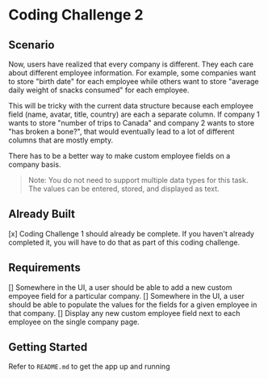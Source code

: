 # Coding Challenge 2
## Scenario
Now, users have realized that every company is different. They each care about different employee information. For example, some companies want to store "birth date" for each employee while others want to store "average daily weight of snacks consumed" for each employee.

This will be tricky with the current data structure because each employee field (name, avatar, title, country) are each a separate column. If company 1 wants to store "number of trips to Canada" and company 2 wants to store "has broken a bone?", that would eventually lead to a lot of different columns that are mostly empty.

There has to be a better way to make custom employee fields on a company basis.

> Note: You do not need to support multiple data types for this task. The values can be entered, stored, and displayed as text.

## Already Built
[x] Coding Challenge 1 should already be complete. If you haven't already completed it, you will have to do that as part of this coding challenge.

## Requirements
[] Somewhere in the UI, a user should be able to add a new custom empoyee field for a particular company.
[] Somewhere in the UI, a user should be able to populate the values for the fields for a given employee in that company.
[] Display any new custom employee field next to each employee on the single company page.

## Getting Started
Refer to `README.md` to get the app up and running